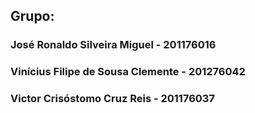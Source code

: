 <h2>Grupo: </h2>
<h3>José Ronaldo Silveira Miguel - 201176016</h3>
<h3>Vinícius Filipe de Sousa Clemente - 201276042</h3>
<h3>Victor Crisóstomo Cruz Reis - 201176037</h3>

